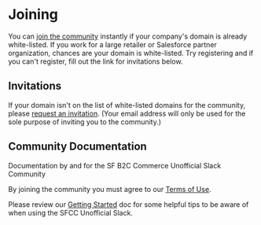 # Joining

You can [join the community](https://sfcc-unofficial.slack.com/) instantly if your company's domain is already white-listed. If you work for a large retailer or Salesforce partner organization, chances are your domain is white-listed. Try registering and if you can't register, fill out the link for invitations below.

## Invitations

If your domain isn't on the list of white-listed domains for the community, please [request an invitation](https://docs.google.com/forms/d/e/1FAIpQLSdy875PlJuib35naCkr3-Frn2qtaSuuRgYezRSb2uBYkhXt7g/viewform). (Your email address will only be used for the sole purpose of inviting you to the community.)

## Community Documentation

Documentation by and for the SF B2C Commerce Unofficial Slack Community

By joining the community you must agree to our [Terms of Use](./terms-of-use.md).

Please review our [Getting Started](./getting-started.md) doc for some helpful tips to be aware of when using the SFCC Unofficial Slack.

